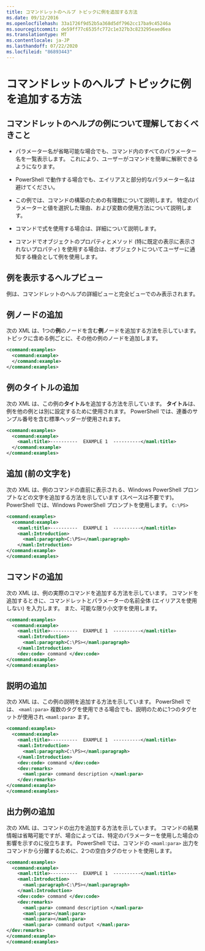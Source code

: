 ```yaml
---
title: コマンドレットのヘルプ トピックに例を追加する方法
ms.date: 09/12/2016
ms.openlocfilehash: 33a1726f9d52b5a368d5df7962cc17ba9c45246a
ms.sourcegitcommit: de59ff77c6535fc772c1e327b3c823295eaed6ea
ms.translationtype: MT
ms.contentlocale: ja-JP
ms.lasthandoff: 07/22/2020
ms.locfileid: "86893443"
---
```

# <a name="how-to-add-examples-to-a-cmdlet-help-topic"></a>コマンドレットのヘルプ トピックに例を追加する方法

## <a name="things-to-know-about-examples-in-cmdlet-help"></a>コマンドレットのヘルプの例について理解しておくべきこと

- パラメーター名が省略可能な場合でも、コマンド内のすべてのパラメーター名を一覧表示します。 これにより、ユーザーがコマンドを簡単に解釈できるようになります。

- PowerShell で動作する場合でも、エイリアスと部分的なパラメーター名は避けてください。

- この例では、コマンドの構築のための有理数について説明します。 特定のパラメーターと値を選択した理由、および変数の使用方法について説明します。

- コマンドで式を使用する場合は、詳細について説明します。

- コマンドでオブジェクトのプロパティとメソッド (特に既定の表示に表示されないプロパティ) を使用する場合は、オブジェクトについてユーザーに通知する機会として例を使用します。

## <a name="help-views-that-display-examples"></a>例を表示するヘルプビュー

例は、コマンドレットのヘルプの詳細ビューと完全ビューでのみ表示されます。

## <a name="adding-an-examples-node"></a>例ノードの追加

次の XML は、1つの**例**のノードを含む**例**ノードを追加する方法を示しています。 トピックに含める例ごとに、その他の例のノードを追加します。

```xml
<command:examples>
  <command:example>
  </command:example>
</command:examples>
```

## <a name="adding-an-example-title"></a>例のタイトルの追加

次の XML は、この例の**タイトル**を追加する方法を示しています。 **タイトル**は、例を他の例とは別に設定するために使用されます。 PowerShell では、連番のサンプル番号を含む標準ヘッダーが使用されます。

```xml
<command:examples>
  <command:example>
    <maml:title>----------  EXAMPLE 1  ----------</maml:title>
  </command:example>
</command:examples>
```

## <a name="adding-preceding-characters"></a>追加 (前の文字を)

次の XML は、例のコマンドの直前に表示される、Windows PowerShell プロンプトなどの文字を追加する方法を示しています (スペースは不要です)。 PowerShell では、Windows PowerShell プロンプトを使用します。 `C:\PS>`

```xml
<command:examples>
  <command:example>
    <maml:title>----------  EXAMPLE 1  ----------</maml:title>
    <maml:Introduction>
      <maml:paragraph>C:\PS></maml:paragraph>
    </maml:Introduction>
</command:example>
</command:examples>
```

## <a name="adding-the-command"></a>コマンドの追加

次の XML は、例の実際のコマンドを追加する方法を示しています。 コマンドを追加するときに、コマンドレットとパラメーターの名前全体 (エイリアスを使用しない) を入力します。 また、可能な限り小文字を使用します。

```xml
<command:examples>
  <command:example>
    <maml:title>----------  EXAMPLE 1  ----------</maml:title>
    <maml:Introduction>
      <maml:paragraph>C:\PS></maml:paragraph>
    </maml:Introduction>
    <dev:code> command </dev:code>
</command:example>
</command:examples>
```

## <a name="adding-a-description"></a>説明の追加

次の XML は、この例の説明を追加する方法を示しています。 PowerShell では、 `<maml:para>` 複数のタグを使用できる場合でも、説明のために1つのタグセットが使用され `<maml:para>` ます。

```xml
<command:examples>
  <command:example>
    <maml:title>----------  EXAMPLE 1  ----------</maml:title>
    <maml:Introduction>
      <maml:paragraph>C:\PS></maml:paragraph>
    </maml:Introduction>
    <dev:code> command </dev:code>
    <dev:remarks>
      <maml:para> command description </maml:para>
    </dev:remarks>
</command:example>
</command:examples>
```

## <a name="adding-example-output"></a>出力例の追加

次の XML は、コマンドの出力を追加する方法を示しています。 コマンドの結果情報は省略可能ですが、場合によっては、特定のパラメーターを使用した場合の影響を示すのに役立ちます。
PowerShell では、コマンドの `<maml:para>` 出力をコマンドから分離するために、2つの空白タグのセットを使用します。

```xml
<command:examples>
  <command:example>
    <maml:title>----------  EXAMPLE 1  ----------</maml:title>
    <maml:Introduction>
      <maml:paragraph>C:\PS></maml:paragraph>
    </maml:Introduction>
    <dev:code> command </dev:code>
    <dev:remarks>
      <maml:para> command description </maml:para>
      <maml:para></maml:para>
      <maml:para></maml:para>
      <maml:para> command output </maml:para>
</dev:remarks>
</command:example>
</command:examples>
```
